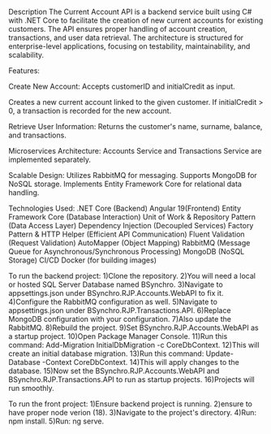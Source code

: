 Description
The Current Account API is a backend service built using C# with .NET Core to facilitate the creation of new current accounts for existing customers. 
The API ensures proper handling of account creation, transactions, and user data retrieval. 
The architecture is structured for enterprise-level applications, focusing on testability, maintainability, and scalability.

Features:

Create New Account:
Accepts customerID and initialCredit as input.

Creates a new current account linked to the given customer.
If initialCredit > 0, a transaction is recorded for the new account.

Retrieve User Information:
Returns the customer's name, surname, balance, and transactions.

Microservices Architecture:
Accounts Service and Transactions Service are implemented separately.

Scalable Design:
Utilizes RabbitMQ for messaging.
Supports MongoDB for NoSQL storage.
Implements Entity Framework Core for relational data handling.

Technologies Used:
.NET Core (Backend)
Angular 19(Frontend)
Entity Framework Core (Database Interaction)
Unit of Work & Repository Pattern (Data Access Layer)
Dependency Injection (Decoupled Services)
Factory Pattern & HTTP Helper (Efficient API Communication)
Fluent Validation (Request Validation)
AutoMapper (Object Mapping)
RabbitMQ (Message Queue for Asynchronous/Synchronous Processing)
MongoDB (NoSQL Storage)
CI/CD
Docker (for building images)

To run the backend project:
  1)Clone the repository.
  2)You will need a local or hosted SQL Server Database named BSynchro.
  3)Navigate to appsettings.json under BSynchro.RJP.Accounts.WebAPI to fix it.
  4)Configure the RabbitMQ configuration as well.
  5)Navigate to appsettings.json under BSynchro.RJP.Transactions.API.
  6)Replace MongoDB configuration with your configuration.
  7)Also update the RabbitMQ.
  8)Rebuild the project.
  9)Set BSynchro.RJP.Accounts.WebAPI as a startup project.
  10)Open Package Manager Console.
  11)Run this command: Add-Migration InitialDbMigration -c CoreDbContext.
  12)This will create an initial database migration.
  13)Run this command: Update-Database -Context CoreDbContext.
  14)This will apply changes to the database.
  15)Now set the BSynchro.RJP.Accounts.WebAPI and BSynchro.RJP.Transactions.API to run as startup projects.
  16)Projects will run smoothly.

To run the front project:
 1)Ensure backend project is running.
 2)ensure to have proper node verion (18).
 3)Navigate to the project's directory.
 4)Run: npm install.
 5)Run: ng serve.

